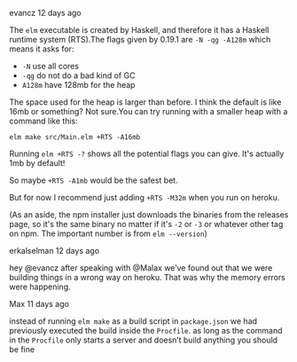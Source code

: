 evancz  12 days ago

The `elm` executable is created by Haskell, and therefore it has a Haskell runtime system (RTS).The flags given by 0.19.1 are `-N -qg -A128m` which means it asks for:

- `-N` use all cores
- `-qg` do not do a bad kind of GC
- `A128m` have 128mb for the heap

The space used for the heap is larger than before. I think the default is like 16mb or something? Not sure.You can try running with a smaller heap with a command like this:

`elm make src/Main.elm +RTS -A16mb`

Running `elm +RTS -?` shows all the potential flags you can give. It's actually 1mb by default!

So maybe `+RTS -A1mb` would be the safest bet.

But for now I recommend just adding `+RTS -M32m` when you run on heroku.

(As an aside, the npm installer just downloads the binaries from the releases page, so it's the same binary no matter if it's `-2` or `-3` or whatever other tag on npm. The important number is from `elm --version`)

erkalselman  12 days ago

hey @evancz after speaking with @Malax we’ve found out that we were building things in a wrong way on heroku.
That was why the memory errors were happening.

Max  11 days ago

instead of running `elm make` as a build script in `package.json` we had previously executed the build inside the `Procfile`. as long as the command in the `Procfile` only starts a server and doesn’t build anything you should be fine
